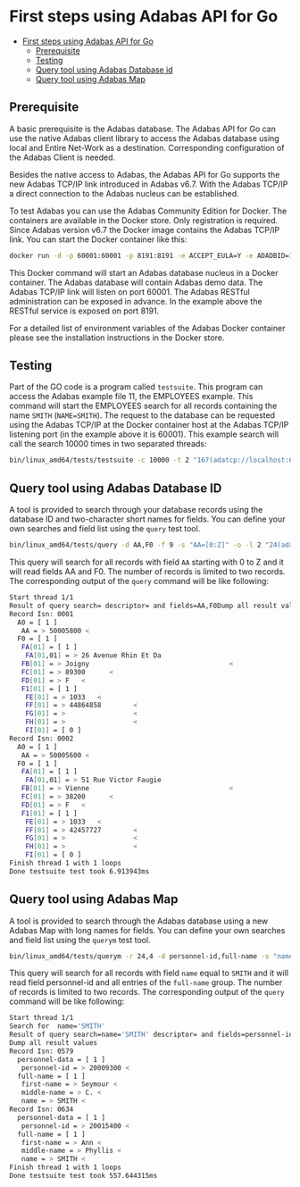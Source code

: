 # First steps using Adabas API for Go

<!-- TOC -->

- [First steps using Adabas API for Go](#first-steps-using-adabas-api-for-go)
  - [Prerequisite](#prerequisite)
  - [Testing](#testing)
  - [Query tool using Adabas Database id](#query-tool-using-adabas-database-id)
  - [Query tool using Adabas Map](#query-tool-using-adabas-map)

<!-- /TOC -->

## Prerequisite

A basic prerequisite is the Adabas database. The Adabas API for Go can use the native Adabas client library to access the Adabas database using local and Entire Net-Work as a destination. Corresponding configuration of the Adabas Client is needed.

Besides the native access to Adabas, the Adabas API for Go supports the new Adabas TCP/IP link introduced in Adabas v6.7. With the Adabas TCP/IP a direct connection to the Adabas nucleus can be established.

To test Adabas you can use the Adabas Community Edition for Docker. The containers are available in the Docker store. Only registration is required.
Since Adabas version v6.7 the Docker image contains the Adabas TCP/IP link. You can start the Docker container like this:

```sh
docker run -d -p 60001:60001 -p 8191:8191 -e ACCEPT_EULA=Y -e ADADBID=12 -e ADA_DB_CREATION=demodb --name adabas-db store/softwareag/adabas-ce:6.7.0
```

This Docker command will start an Adabas database nucleus in a Docker container. The Adabas database will contain Adabas demo data. The Adabas TCP/IP link will listen on port 60001. The Adabas RESTful administration can be exposed in advance. In the example above the RESTful service is exposed on port 8191.

For a detailed list of environment variables of the Adabas Docker container please see the installation instructions in the Docker store.

## Testing

Part of the GO code is a program called `testsuite`. This program can access the Adabas example file 11, the EMPLOYEES example. This command will start the EMPLOYEES search for all records containing the name `SMITH` (`NAME=SMITH`). The request to the database can be requested using the Adabas TCP/IP at the Docker container host at the Adabas TCP/IP listening port (in the example above it is 60001). This example search will call the search 10000 times in two separated threads:

```sh
bin/linux_amd64/tests/testsuite -c 10000 -t 2 "167(adatcp://localhost:60001)"
```

## Query tool using Adabas Database ID

A tool is provided to search through your database records using the database ID and two-character short names for fields. You can define your own searches and field list using the `query` test tool.

```sh
bin/linux_amd64/tests/query -d AA,F0 -f 9 -s "AA=[0:Z]" -o -l 2 "24(adatcp://adahost:60024)"
```

This query will search for all records with field `AA` starting with 0 to Z and it will read fields AA and F0. The number of records is limited to two records.
The corresponding output of the `query` command will be like following:

```sh
Start thread 1/1
Result of query search= descriptor= and fields=AA,F0Dump all result values
Record Isn: 0001
  A0 = [ 1 ]
   AA = > 50005800 <
  F0 = [ 1 ]
   FA[01] = [ 1 ]
    FA[01,01] = > 26 Avenue Rhin Et Da                                         <
   FB[01] = > Joigny                                   <
   FC[01] = > 89300      <
   FD[01] = > F   <
   F1[01] = [ 1 ]
    FE[01] = > 1033   <
    FF[01] = > 44864858        <
    FG[01] = >                 <
    FH[01] = >                 <
    FI[01] = [ 0 ]
Record Isn: 0002
  A0 = [ 1 ]
   AA = > 50005600 <
  F0 = [ 1 ]
   FA[01] = [ 1 ]
    FA[01,01] = > 51 Rue Victor Faugie                                         <
   FB[01] = > Vienne                                   <
   FC[01] = > 38200      <
   FD[01] = > F   <
   F1[01] = [ 1 ]
    FE[01] = > 1033   <
    FF[01] = > 42457727        <
    FG[01] = >                 <
    FH[01] = >                 <
    FI[01] = [ 0 ]
Finish thread 1 with 1 loops
Done testsuite test took 6.913943ms
```

## Query tool using Adabas Map

A tool is provided to search through the Adabas database using a new Adabas Map with long names for fields. You can define your own searches and field list using the `querym` test tool.

```sh
bin/linux_amd64/tests/querym -r 24,4 -d personnel-id,full-name -s "name=SMITH" -o -l 2 "EMPLOYEES"
```

This query will search for all records with field `name` equal to `SMITH` and it will read field personnel-id and all entries of the `full-name` group. The number of records is limited to two records.
The corresponding output of the `query` command will be like following:

```sh
Start thread 1/1
Search for  name='SMITH'
Result of query search=name='SMITH' descriptor= and fields=personnel-id,full-name
Dump all result values
Record Isn: 0579
  personnel-data = [ 1 ]
   personnel-id = > 20009300 <
  full-name = [ 1 ]
   first-name = > Seymour <
   middle-name = > C. <
   name = > SMITH <
Record Isn: 0634
  personnel-data = [ 1 ]
   personnel-id = > 20015400 <
  full-name = [ 1 ]
   first-name = > Ann <
   middle-name = > Phyllis <
   name = > SMITH <
Finish thread 1 with 1 loops
Done testsuite test took 557.644315ms
```